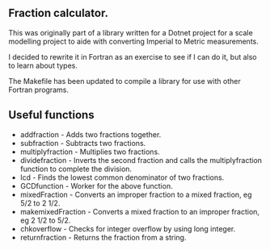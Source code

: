 ## Fraction calculator.

This was originally part of a library written for a Dotnet project for a scale modelling project to aide with converting Imperial to Metric measurements.

I decided to rewrite it in Fortran as an exercise to see if I can do it, but also to learn about types.

The Makefile has been updated to compile a library for use with other Fortran programs.

## Useful functions

- addfraction - Adds two fractions together.
- subfraction - Subtracts two fractions.
- multiplyfraction - Multiplies two fractions.
- dividefraction - Inverts the second fraction and calls the multiplyfraction function to complete the division.
- lcd - Finds the lowest common denominator of two fractions.
- GCDfunction - Worker for the above function.
- mixedFraction - Converts an improper fraction to a mixed fraction, eg 5/2 to 2 1/2.
- makemixedFraction - Converts a mixed fraction to an improper fraction, eg 2 1/2 to 5/2.
- chkoverflow - Checks for integer overflow by using long integer.
- returnfraction - Returns the fraction from a string.